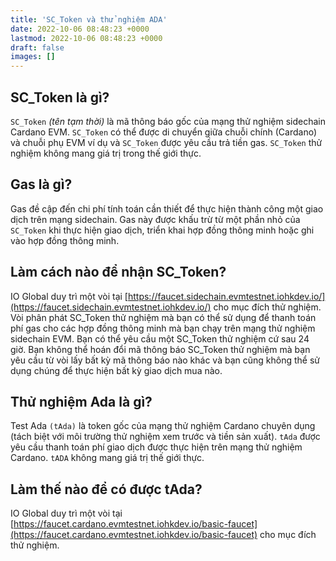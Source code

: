 ```yaml
---
title: 'SC_Token và thử nghiệm ADA'
date: 2022-10-06 08:48:23 +0000
lastmod: 2022-10-06 08:48:23 +0000
draft: false
images: []
---
```


## SC_Token là gì?

`SC_Token` *(tên tạm thời)* là mã thông báo gốc của mạng thử nghiệm sidechain Cardano EVM. `SC_Token` có thể được di chuyển giữa chuỗi chính (Cardano) và chuỗi phụ EVM ví dụ và `SC_Token` được yêu cầu trả tiền gas. `SC_Token` thử nghiệm không mang giá trị trong thế giới thực.

## Gas là gì?

Gas đề cập đến chi phí tính toán cần thiết để thực hiện thành công một giao dịch trên mạng sidechain. Gas này được khấu trừ từ một phần nhỏ của `SC_Token` khi thực hiện giao dịch, triển khai hợp đồng thông minh hoặc ghi vào hợp đồng thông minh.

## Làm cách nào để nhận SC_Token?

IO Global duy trì một vòi tại [https://faucet.sidechain.evmtestnet.iohkdev.io/](https://faucet.sidechain.evmtestnet.iohkdev.io/) cho mục đích thử nghiệm. Vòi phân phát SC_Token thử nghiệm mà bạn có thể sử dụng để thanh toán phí gas cho các hợp đồng thông minh mà bạn chạy trên mạng thử nghiệm sidechain EVM. Bạn có thể yêu cầu một SC_Token thử nghiệm cứ sau 24 giờ. Bạn không thể hoán đổi mã thông báo SC_Token thử nghiệm mà bạn yêu cầu từ vòi lấy bất kỳ mã thông báo nào khác và bạn cũng không thể sử dụng chúng để thực hiện bất kỳ giao dịch mua nào.

## Thử nghiệm Ada là gì?

Test Ada `(tAda)` là token gốc của mạng thử nghiệm Cardano chuyên dụng (tách biệt với môi trường thử nghiệm xem trước và tiền sản xuất). `tAda` được yêu cầu thanh toán phí giao dịch được thực hiện trên mạng thử nghiệm Cardano. `tADA`  không mang giá trị thế giới thực.

## Làm thế nào để có được tAda?

IO Global duy trì một vòi tại [https://faucet.cardano.evmtestnet.iohkdev.io/basic-faucet](https://faucet.cardano.evmtestnet.iohkdev.io/basic-faucet) cho mục đích thử nghiệm.

